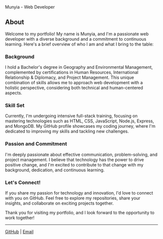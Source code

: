  Munyia - Web Developer

## About

Welcome to my portfolio! My name is Munyia, and I'm a passionate web developer with a diverse background and a commitment to continuous learning. Here's a brief overview of who I am and what I bring to the table:

### Background

I hold a Bachelor's degree in Geography and Environmental Management, complemented by certifications in Human Resources, International Relationship & Diplomacy, and Project Management. This unique combination of skills allows me to approach web development with a holistic perspective, considering both technical and human-centered aspects.

### Skill Set

Currently, I'm undergoing intensive full-stack training, focusing on mastering technologies such as HTML, CSS, JavaScript, Node.js, Express, and MongoDB. My GitHub profile showcases my coding journey, where I'm dedicated to improving my skills and tackling new challenges.

### Passion and Commitment

I'm deeply passionate about effective communication, problem-solving, and project management. I believe that technology has the power to drive positive change, and I'm excited to contribute to that change with my background, dedication, and continuous learning.

### Let's Connect!

If you share my passion for technology and innovation, I'd love to connect with you on GitHub. Feel free to explore my repositories, share your insights, and collaborate on exciting projects together.

Thank you for visiting my portfolio, and I look forward to the opportunity to work together!

---

[GitHub](https://github.com/Munyia) | [Email](mailto:ndidiranjo@gmail.com)